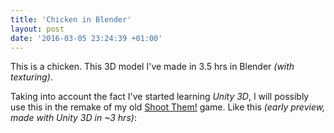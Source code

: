 ```yaml
---
title: 'Chicken in Blender'
layout: post
date: '2016-03-05 23:24:39 +01:00'
---
```


This is a chicken. This 3D model I've made in 3.5 hrs in Blender *(with texturing)*.

<div class="text-center">
    <LazyImg src="/images/shootthem/chicken_render1-compressed.webp" alt="" class="img-responsive" />
</div>

<div class="vspace"></div>

Taking into account the fact I've started learning *Unity 3D*, I will possibly use this
in the remake of my old [Shoot Them!](tumblr/2015-04-06-shootthem) game.
Like this *(early preview, made with Unity 3D in ~3 hrs)*:

<div class="text-center">
    <LazyImg src="/images/shootthem/ShootThem1.2-screen1-compressed.webp" alt="" class="img-responsive" />
</div>
